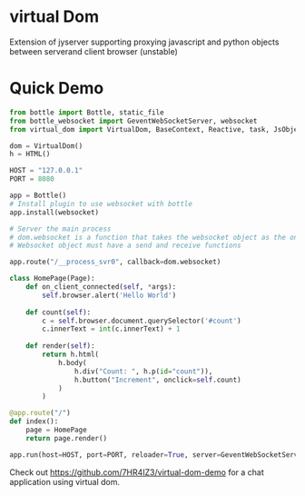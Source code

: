# virtual Dom
Extension of jyserver supporting proxying javascript and python objects between serverand client browser (unstable)

# Quick Demo
```python
from bottle import Bottle, static_file
from bottle_websocket import GeventWebSocketServer, websocket
from virtual_dom import VirtualDom, BaseContext, Reactive, task, JsObject, LocalStorage, Page, SessionStorage, HTML

dom = VirtualDom()
h = HTML()

HOST = "127.0.0.1"
PORT = 8080

app = Bottle()
# Install plugin to use websocket with bottle
app.install(websocket)

# Server the main process
# dom.websocket is a function that takes the websocket object as the only argument and processes the request
# Websocket object must have a send and receive functions

app.route("/__process_svr0", callback=dom.websocket)

class HomePage(Page):
    def on_client_connected(self, *args):
        self.browser.alert('Hello World')
    
    def count(self):
        c = self.browser.document.querySelector('#count')
        c.innerText = int(c.innerText) + 1
    
    def render(self):
        return h.html(
            h.body(
                h.div("Count: ", h.p(id="count")),
                h.button("Increment", onclick=self.count)
            )
        )

@app.route("/")
def index():
    page = HomePage
    return page.render()

app.run(host=HOST, port=PORT, reloader=True, server=GeventWebSocketServer)
```

Check out https://github.com/7HR4IZ3/virtual-dom-demo for a chat application using virtual dom.
